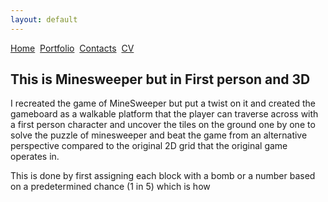 ```yaml
---
layout: default
---
```


[Home](./)&nbsp;&nbsp;[Portfolio](./portfolio.html)&nbsp;&nbsp;[Contacts](./Contacts.html)&nbsp;&nbsp;[CV](./CV.html)

## This is Minesweeper but in First person and 3D

I recreated the game of MineSweeper but put a twist on it and created the gameboard as a walkable platform that the player can traverse across with a first person character and uncover the tiles on the ground one by one to solve the puzzle of minesweeper and beat the game from an alternative perspective compared to the original 2D grid that the original game operates in.

This is done by first assigning each block with a bomb or a number based on a predetermined chance (1 in 5) which is how 


